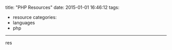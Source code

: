 title: "PHP Resources"
date: 2015-01-01 16:46:12
tags:
- resource
categories:
- languages
- php

---

res

